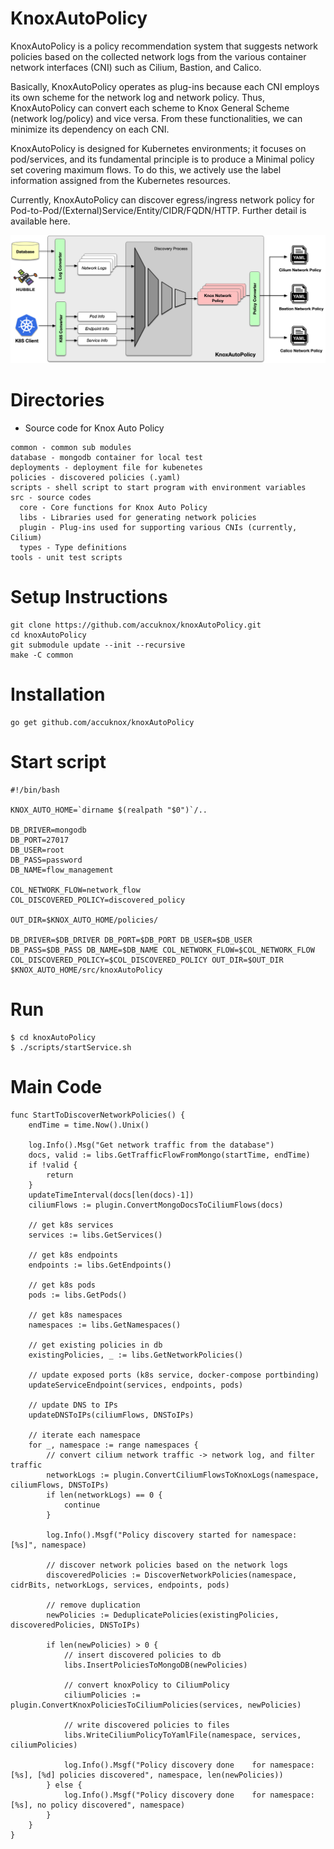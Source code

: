# KnoxAutoPolicy
KnoxAutoPolicy is a policy recommendation system that suggests network policies based on the collected network logs from the various container network interfaces (CNI) such as Cilium, Bastion, and Calico.

Basically, KnoxAutoPolicy operates as plug-ins because each CNI employs its own scheme for the network log and network policy. Thus, KnoxAutoPolicy can convert each scheme to Knox General Scheme (network log/policy) and vice versa. From these functionalities, we can minimize its dependency on each CNI.

KnoxAutoPolicy is designed for Kubernetes environments; it focuses on pod/services, and its fundamental principle is to produce a Minimal policy set covering maximum flows. To do this, we actively use the label information assigned from the Kubernetes resources.

Currently, KnoxAutoPolicy can discover egress/ingress network policy for Pod-to-Pod/(External)Service/Entity/CIDR/FQDN/HTTP. Further detail is available here.

<center><img src=./documentation/resources/autopolicy_overview.png></center>

# Directories

* Source code for Knox Auto Policy

```
common - common sub modules
database - mongodb container for local test
deployments - deployment file for kubenetes
policies - discovered policies (.yaml)
scripts - shell script to start program with environment variables
src - source codes
  core - Core functions for Knox Auto Policy
  libs - Libraries used for generating network policies
  plugin - Plug-ins used for supporting various CNIs (currently, Cilium)
  types - Type definitions
tools - unit test scripts
```

# Setup Instructions
```
git clone https://github.com/accuknox/knoxAutoPolicy.git
cd knoxAutoPolicy
git submodule update --init --recursive
make -C common
```

# Installation
```
go get github.com/accuknox/knoxAutoPolicy
```

# Start script
```
#!/bin/bash

KNOX_AUTO_HOME=`dirname $(realpath "$0")`/..

DB_DRIVER=mongodb
DB_PORT=27017
DB_USER=root
DB_PASS=password
DB_NAME=flow_management

COL_NETWORK_FLOW=network_flow
COL_DISCOVERED_POLICY=discovered_policy

OUT_DIR=$KNOX_AUTO_HOME/policies/

DB_DRIVER=$DB_DRIVER DB_PORT=$DB_PORT DB_USER=$DB_USER DB_PASS=$DB_PASS DB_NAME=$DB_NAME COL_NETWORK_FLOW=$COL_NETWORK_FLOW COL_DISCOVERED_POLICY=$COL_DISCOVERED_POLICY OUT_DIR=$OUT_DIR $KNOX_AUTO_HOME/src/knoxAutoPolicy
```

# Run 
```
$ cd knoxAutoPolicy
$ ./scripts/startService.sh
```

# Main Code 

```
func StartToDiscoverNetworkPolicies() {
	endTime = time.Now().Unix()

	log.Info().Msg("Get network traffic from the database")
	docs, valid := libs.GetTrafficFlowFromMongo(startTime, endTime)
	if !valid {
		return
	}
	updateTimeInterval(docs[len(docs)-1])
	ciliumFlows := plugin.ConvertMongoDocsToCiliumFlows(docs)

	// get k8s services
	services := libs.GetServices()

	// get k8s endpoints
	endpoints := libs.GetEndpoints()

	// get k8s pods
	pods := libs.GetPods()

	// get k8s namespaces
	namespaces := libs.GetNamespaces()

	// get existing policies in db
	existingPolicies, _ := libs.GetNetworkPolicies()

	// update exposed ports (k8s service, docker-compose portbinding)
	updateServiceEndpoint(services, endpoints, pods)

	// update DNS to IPs
	updateDNSToIPs(ciliumFlows, DNSToIPs)

	// iterate each namespace
	for _, namespace := range namespaces {
		// convert cilium network traffic -> network log, and filter traffic
		networkLogs := plugin.ConvertCiliumFlowsToKnoxLogs(namespace, ciliumFlows, DNSToIPs)
		if len(networkLogs) == 0 {
			continue
		}

		log.Info().Msgf("Policy discovery started for namespace: [%s]", namespace)

		// discover network policies based on the network logs
		discoveredPolicies := DiscoverNetworkPolicies(namespace, cidrBits, networkLogs, services, endpoints, pods)

		// remove duplication
		newPolicies := DeduplicatePolicies(existingPolicies, discoveredPolicies, DNSToIPs)

		if len(newPolicies) > 0 {
			// insert discovered policies to db
			libs.InsertPoliciesToMongoDB(newPolicies)

			// convert knoxPolicy to CiliumPolicy
			ciliumPolicies := plugin.ConvertKnoxPoliciesToCiliumPolicies(services, newPolicies)

			// write discovered policies to files
			libs.WriteCiliumPolicyToYamlFile(namespace, services, ciliumPolicies)

			log.Info().Msgf("Policy discovery done    for namespace: [%s], [%d] policies discovered", namespace, len(newPolicies))
		} else {
			log.Info().Msgf("Policy discovery done    for namespace: [%s], no policy discovered", namespace)
		}
	}
}
```

